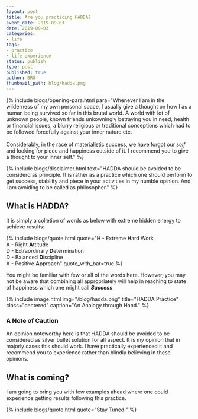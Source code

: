 ```yaml
---
layout: post
title: Are you practicing HADDA?
event_date: 2019-09-03
date: 2019-09-03
categories:
- life
tags:
- practice
- life-experience
status: publish
type: post
published: true
author: BRG
thumbnail_path: blog/hadda.png
---
```


{% include blogs/opening-para.html
            para="Whenever I am in the wilderness of my own personal space, I usually give a thought on how I as a human being survived so far in this brutal world. A world with lot of unknown people, known friends unkowningly betraying you in need, health or financial issues, a blurry religious or traditional conceptions which had to be followed forcefully against your inner nature etc. <br><br> 
            Considerably, in the race of materialistic success, we have forgot our _self_ and looking for piece and happiness outside of it. I recommend you to give a thought to your inner self."
%}

{% include blogs/disclaimer.html 
            text="HADDA should be avoided to be considerd as principle. It is rather as a practice which one should perform to get success, stability and piece in your activities in my humble opinion. And, I am avoiding to be called as philosopher."
%}

## What is HADDA?

It is simply a colletion of words as below with extreme hidden energy to achieve results:

{% include blogs/quote.html
           quote="H - Extreme <b>H</b>ard Work
                 <br>A - Right <b>A</b>ttitude
                 <br>D - Extraordinary <b>D</b>etermination
                 <br>D - Balanced <b>D</b>iscipline
                 <br>A - Positive <b>A</b>pproach"
           quote_with_bar=true
%}

You might be familiar with few or all of the words here. However, you may not be aware that combining all appropriately will help in reaching to state of happiness which one might call _**Success**_.

{% include image.html
           img="/blog/hadda.png"
           title="HADDA Practice"
           class="centered"
           caption="An Analogy through Hand."
%}

### A Note of Caution

An opinion noteworthy here is that HADDA should be avoided to be considered as silver bullet solution for all aspect. It is my opinion that in majorly cases this should work. I have practically experienced it and recommend you to experience rather than blindly believing in these opinions.

## What is coming?

I am going to bring you with few examples ahead where one could experience getting results following this practice.

{% include blogs/quote.html
           quote="Stay Tuned!"
%}